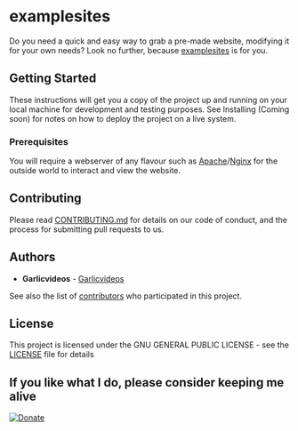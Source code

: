 # examplesites
Do you need a quick and easy way to grab a pre-made website, modifying it for your own needs?
Look no further, because [examplesites](https://github.com/Garlicvideos/examplesites) is for you.

## Getting Started

These instructions will get you a copy of the project up and running on your local machine for development and testing purposes. See Installing (Coming soon) for notes on how to deploy the project on a live system.

### Prerequisites

You will require a webserver of any flavour such as [Apache](https://www.apache.org/)/[Nginx](https://www.nginx.com/) for the outside world to interact and view the website.

## Contributing

Please read [CONTRIBUTING.md](Contributing.md) for details on our code of conduct, and the process for submitting pull requests to us.

## Authors

* **Garlicvideos** - [Garlicvideos](https://github.com/Garlicvideos)

See also the list of [contributors](https://github.com/Garlicvideos/examplesites/contributors) who participated in this project.

## License

This project is licensed under the GNU GENERAL PUBLIC LICENSE - see the [LICENSE](LICENSE) file for details

## If you like what I do, please consider keeping me alive

[![Donate](https://img.shields.io/badge/Donate-PayPal-green.svg)](http://paypal.me/Garlicvideos)
